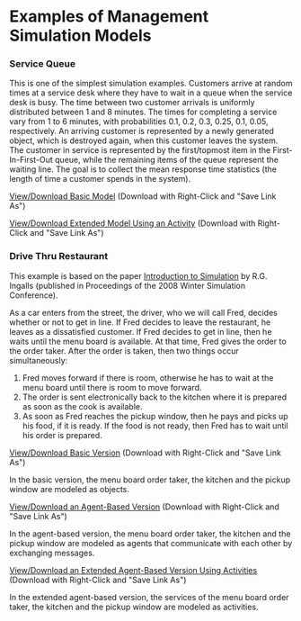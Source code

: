 # Examples of Management Simulation Models #

### Service Queue ###

This is one of the simplest simulation examples.
Customers arrive at random times at a service desk where they have to wait in a queue when the service desk is busy. The time between two customer arrivals is uniformly distributed between 1 and 8 minutes. The times for completing a service vary from 1 to 6 minutes, with probabilities 0.1, 0.2, 0.3, 0.25, 0.1, 0.05, respectively. An arriving customer is represented by a newly generated object, which is destroyed again, when this customer leaves the system. The customer in service is represented by the first/topmost item in the First-In-First-Out queue, while the remaining items of the queue represent the waiting line. The goal is to collect the mean response time statistics (the length of time a customer spends in the system).

[View/Download Basic Model](http://hydrogen.informatik.tu-cottbus.de/aors/examples/Management/SingleQueue_withoutActivities/scenario.xml) (Download with Right-Click and "Save Link As")

[View/Download Extended Model Using an Activity](http://hydrogen.informatik.tu-cottbus.de/aors/examples/Management/SingleQueue_withActivities/scenario.xml) (Download with Right-Click and "Save Link As")


### Drive Thru Restaurant ###

This example is based on the paper [Introduction to Simulation](http://www.informs-sim.org/wsc08papers/005.pdf) by R.G. Ingalls (published in Proceedings of the 2008 Winter Simulation Conference).

As a car enters from the street, the driver, who we will call Fred, decides whether or not to get in line. If Fred decides to leave the restaurant, he leaves as a dissatisfied customer. If Fred decides to get in line, then he waits until the menu board is available. At that time, Fred gives the order to the order taker. After the order is taken, then two things occur simultaneously:
  1. Fred moves forward if there is room, otherwise he has to wait at the menu board until there is room to move forward.
  1. The order is sent electronically back to the kitchen where it is prepared as soon as the cook is available.
  1. As soon as Fred reaches the pickup window, then he pays and picks up his food, if it is ready. If the food is not ready, then Fred has to wait until his order is prepared.

[View/Download Basic Version](http://hydrogen.informatik.tu-cottbus.de/aors/examples/Management/DriveThruRestaurant/scenario.xml) (Download with Right-Click and "Save Link As")

In the basic version, the menu board order taker, the kitchen and the pickup window are modeled as objects.

[View/Download an Agent-Based Version](http://hydrogen.informatik.tu-cottbus.de/aors/examples/Management/DriveThruRestaurant_withAgents/scenario.xml) (Download with Right-Click and "Save Link As")

In the agent-based version, the menu board order taker, the kitchen and the pickup window are modeled as agents that communicate with each other by exchanging messages.

[View/Download an Extended Agent-Based Version Using Activities](http://hydrogen.informatik.tu-cottbus.de/aors/examples/Management/DriveThruRestaurant_withAgentsAndActivities/scenario.xml) (Download with Right-Click and "Save Link As")

In the extended agent-based version, the services of the menu board order taker, the kitchen and the pickup window are modeled as activities.
